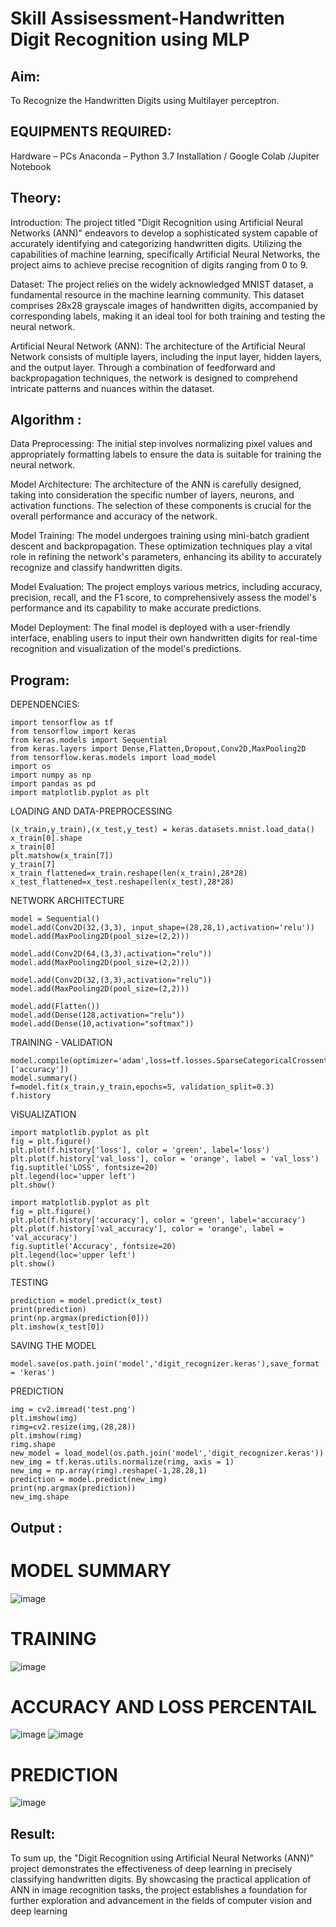 # Skill Assisessment-Handwritten Digit Recognition using MLP
## Aim:
To Recognize the Handwritten Digits using Multilayer perceptron.
##  EQUIPMENTS REQUIRED:
Hardware – PCs
Anaconda – Python 3.7 Installation / Google Colab /Jupiter Notebook
## Theory:
Introduction: The project titled "Digit Recognition using Artificial Neural Networks (ANN)" endeavors to develop a sophisticated system capable of accurately identifying and categorizing handwritten digits. Utilizing the capabilities of machine learning, specifically Artificial Neural Networks, the project aims to achieve precise recognition of digits ranging from 0 to 9.

Dataset: The project relies on the widely acknowledged MNIST dataset, a fundamental resource in the machine learning community. This dataset comprises 28x28 grayscale images of handwritten digits, accompanied by corresponding labels, making it an ideal tool for both training and testing the neural network.

Artificial Neural Network (ANN): The architecture of the Artificial Neural Network consists of multiple layers, including the input layer, hidden layers, and the output layer. Through a combination of feedforward and backpropagation techniques, the network is designed to comprehend intricate patterns and nuances within the dataset.




## Algorithm :
Data Preprocessing: The initial step involves normalizing pixel values and appropriately formatting labels to ensure the data is suitable for training the neural network.

Model Architecture: The architecture of the ANN is carefully designed, taking into consideration the specific number of layers, neurons, and activation functions. The selection of these components is crucial for the overall performance and accuracy of the network.

Model Training: The model undergoes training using mini-batch gradient descent and backpropagation. These optimization techniques play a vital role in refining the network's parameters, enhancing its ability to accurately recognize and classify handwritten digits.

Model Evaluation: The project employs various metrics, including accuracy, precision, recall, and the F1 score, to comprehensively assess the model's performance and its capability to make accurate predictions.

Model Deployment: The final model is deployed with a user-friendly interface, enabling users to input their own handwritten digits for real-time recognition and visualization of the model's predictions.




## Program:
DEPENDENCIES:
```
import tensorflow as tf
from tensorflow import keras
from keras.models import Sequential
from keras.layers import Dense,Flatten,Dropout,Conv2D,MaxPooling2D
from tensorflow.keras.models import load_model
import os
import numpy as np
import pandas as pd
import matplotlib.pyplot as plt
```
LOADING AND DATA-PREPROCESSING
```
(x_train,y_train),(x_test,y_test) = keras.datasets.mnist.load_data()
x_train[0].shape
x_train[0]
plt.matshow(x_train[7])
y_train[7]
x_train_flattened=x_train.reshape(len(x_train),28*28)
x_test_flattened=x_test.reshape(len(x_test),28*28)
```
NETWORK ARCHITECTURE
```
model = Sequential()
model.add(Conv2D(32,(3,3), input_shape=(28,28,1),activation='relu'))
model.add(MaxPooling2D(pool_size=(2,2)))

model.add(Conv2D(64,(3,3),activation="relu"))
model.add(MaxPooling2D(pool_size=(2,2)))

model.add(Conv2D(32,(3,3),activation="relu"))
model.add(MaxPooling2D(pool_size=(2,2)))

model.add(Flatten())
model.add(Dense(128,activation="relu"))
model.add(Dense(10,activation="softmax"))
```
TRAINING - VALIDATION
```
model.compile(optimizer='adam',loss=tf.losses.SparseCategoricalCrossentropy(),metrics=['accuracy'])
model.summary()
f=model.fit(x_train,y_train,epochs=5, validation_split=0.3)
f.history
```
VISUALIZATION
```
import matplotlib.pyplot as plt
fig = plt.figure()
plt.plot(f.history['loss'], color = 'green', label='loss')
plt.plot(f.history['val_loss'], color = 'orange', label = 'val_loss')
fig.suptitle('LOSS', fontsize=20)
plt.legend(loc='upper left')
plt.show()

import matplotlib.pyplot as plt
fig = plt.figure()
plt.plot(f.history['accuracy'], color = 'green', label='accuracy')
plt.plot(f.history['val_accuracy'], color = 'orange', label = 'val_accuracy')
fig.suptitle('Accuracy', fontsize=20)
plt.legend(loc='upper left')
plt.show()
```
TESTING
```
prediction = model.predict(x_test)
print(prediction)
print(np.argmax(prediction[0]))
plt.imshow(x_test[0])
```
SAVING THE MODEL
```
model.save(os.path.join('model','digit_recognizer.keras'),save_format = 'keras')
```
PREDICTION
```
img = cv2.imread('test.png')
plt.imshow(img)
rimg=cv2.resize(img,(28,28))
plt.imshow(rimg)
rimg.shape
new_model = load_model(os.path.join('model','digit_recognizer.keras'))
new_img = tf.keras.utils.normalize(rimg, axis = 1)
new_img = np.array(rimg).reshape(-1,28,28,1)
prediction = model.predict(new_img)
print(np.argmax(prediction))
new_img.shape
```

## Output :
# MODEL SUMMARY
![image](https://github.com/Revathi-Dayalan/Ex-6-Handwritten-Digit-Recognition-using-MLP/assets/96000574/e04c5813-d0d0-409d-893e-4b5ec3544214)
# TRAINING
![image](https://github.com/Revathi-Dayalan/Ex-6-Handwritten-Digit-Recognition-using-MLP/assets/96000574/f6ab460c-9699-498b-b668-0152225f7873)
# ACCURACY AND LOSS PERCENTAIL
![image](https://github.com/Revathi-Dayalan/Ex-6-Handwritten-Digit-Recognition-using-MLP/assets/96000574/b3202fbb-ba87-47ec-b9ee-cf2cad3f1c78)
![image](https://github.com/Revathi-Dayalan/Ex-6-Handwritten-Digit-Recognition-using-MLP/assets/96000574/ca0a1a30-926d-4100-ac41-58f52de0ac62)
# PREDICTION
![image](https://github.com/Revathi-Dayalan/Ex-6-Handwritten-Digit-Recognition-using-MLP/assets/96000574/fdb5bed6-0e36-4781-94ea-2c13444c91fc)



## Result:
To sum up, the "Digit Recognition using Artificial Neural Networks (ANN)" project demonstrates the effectiveness of deep learning in precisely classifying handwritten digits. By showcasing the practical application of ANN in image recognition tasks, the project establishes a foundation for further exploration and advancement in the fields of computer vision and deep learning


